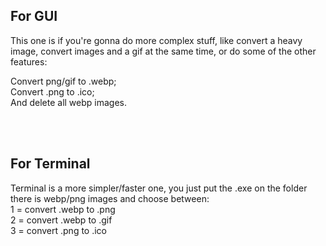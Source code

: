 <h2> For GUI </h2>

This one is if you're gonna do more complex stuff, like convert a heavy image, convert images and a gif at the same time, or do some of the other features: <br>

Convert png/gif to .webp; <br>
Convert .png to .ico; <br>
And delete all webp images. <br>

<br>
<br>

<h2> For Terminal </h2>

Terminal is a more simpler/faster one, you just put the .exe on the folder there is webp/png images and choose between: <br>
1 = convert .webp to .png <br>
2 = convert .webp to .gif <br>
3 = convert .png to .ico <br>
